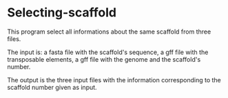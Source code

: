 # Selecting-scaffold

This program select all informations about the same scaffold from three files.

The input is: a fasta file with the scaffold's sequence, a gff file with the transposable elements, a  gff file with the genome and the scaffold's number.

The output is the three input files with the information corresponding to the scaffold number given as input.
